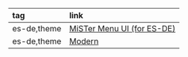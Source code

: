 |tag|link|
|:-|:-|
|es-de,theme|[MiSTer Menu UI (for ES-DE)](https://github.com/anthonycaccese/mister-menu-es-de)|
|es-de,theme|[Modern](https://gitlab.com/es-de/themes/modern-es-de)|

